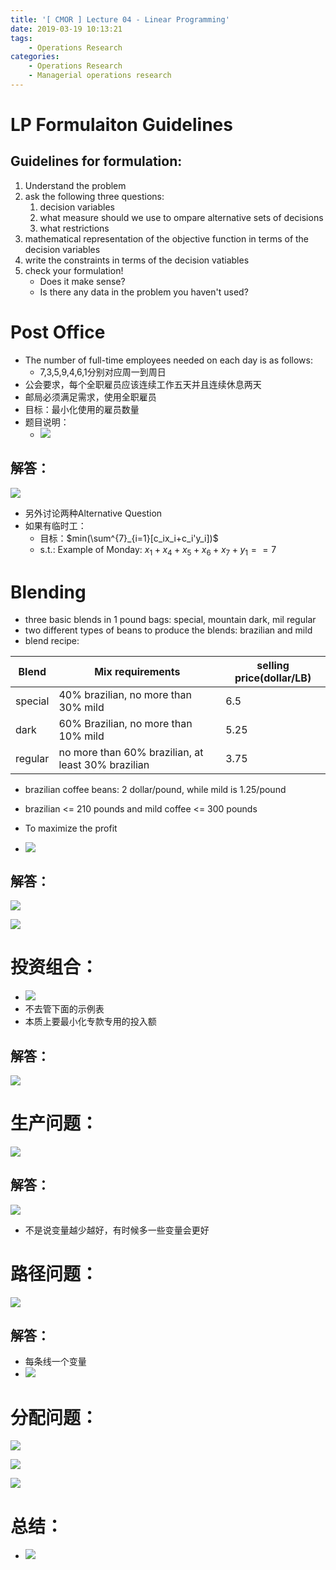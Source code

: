 ```yaml
---
title: '[ CMOR ] Lecture 04 - Linear Programming'
date: 2019-03-19 10:13:21
tags:
	- Operations Research
categories:
	- Operations Research
	- Managerial operations research
---
```


# LP Formulaiton Guidelines

<!--more-->

## Guidelines for formulation:

1. Understand the problem
2. ask the following three questions:
   1. decision variables
   2. what measure should we use to ompare alternative sets of decisions
   3. what restrictions
3. mathematical representation of the objective function in terms of the decision variables
4. write the constraints in terms of the decision vatiables
5. check your formulation!
   - Does it make  sense?
   - Is there any data in the problem you haven't used?

# Post Office

- The number of full-time employees needed  on each day is as follows:
  - 7,3,5,9,4,6,1分别对应周一到周日
- 公会要求，每个全职雇员应该连续工作五天并且连续休息两天
- 邮局必须满足需求，使用全职雇员
- 目标：最小化使用的雇员数量
- 题目说明：
  - ![](lp1q.png)

## 解答：

![](lp1.png)

- 另外讨论两种Alternative Question
- 如果有临时工：
  - 目标：$min(\sum^{7}_{i=1}[c_ix_i+c_i'y_i])$ 
  - s.t.: Example of Monday: $x_1+x_4+x_5+x_6+x_7+y_1 == 7$

# Blending

- three basic blends in 1 pound bags: special, mountain dark, mil regular
- two different types of beans to produce the blends: brazilian and mild
- blend recipe:

| Blend   | Mix requirements                                   | selling price(dollar/LB) |
| ------- | -------------------------------------------------- | ------------------------ |
| special | 40% brazilian, no more than 30% mild               | 6.5                      |
| dark    | 60% Brazilian, no more than 10% mild               | 5.25                     |
| regular | no more than 60% brazilian, at least 30% brazilian | 3.75                     |

- brazilian coffee beans: 2 dollar/pound, while mild is 1.25/pound
- brazilian <= 210 pounds and mild coffee <= 300 pounds
- To maximize the profit

- ![](be.png)

## 解答：

![](lp2.png)

![](lp2a.png)

# 投资组合：

- ![](lp3q.png)
- 不去管下面的示例表
- 本质上要最小化专款专用的投入额

## 解答：

![](tuition.png)

# 生产问题：

![](pro.png)

## 解答：

![](proa.png)

- 不是说变量越少越好，有时候多一些变量会更好

# 路径问题：

![](net.png)

## 解答：

- 每条线一个变量
- ![](neta.png)

# 分配问题：

![](assq.png)

![](assa.png)

![](assa2.png)

# 总结：

- ![](summ.png)